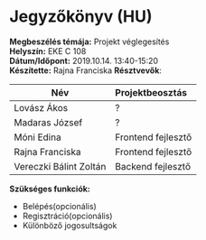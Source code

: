 # Jegyzőkönyv (HU)

**Megbeszélés témája:** Projekt véglegesítés  
**Helyszín:** EKE C 108  
**Dátum/Időpont:** 2019.10.14. 13:40-15:20  
**Készítette:** Rajna Franciska
**Résztvevők**:  

| Név                    | Projektbeosztás    |
| ---------------------- | :----------------- |
| Lovász Ákos            | ?                  |
| Madaras József         | ?                  |
| Móni Edina             | Frontend fejlesztő |
| Rajna Franciska        | Frontend fejlesztő |
| Vereczki Bálint Zoltán | Backend fejlesztő  |

**Szükséges funkciók:**  

* Belépés(opcionális)
* Regisztráció(opcionális)
* Különböző jogosultságok
